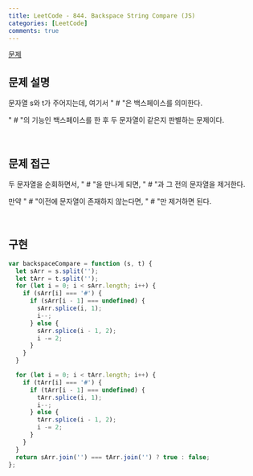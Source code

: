 ```yaml
---
title: LeetCode - 844. Backspace String Compare (JS)
categories: [LeetCode]
comments: true
---
```


[문제](https://leetcode.com/problems/backspace-string-compare/)

## 문제 설명

문자열 s와 t가 주어지는데, 여기서 " # "은 백스페이스를 의미한다.

" # "의 기능인 백스페이스를 한 후 두 문자열이 같은지 판별하는 문제이다.

<br>

## 문제 접근

두 문자열을 순회하면서, " # "을 만나게 되면, " # "과 그 전의 문자열을 제거한다.

만약 " # "이전에 문자열이 존재하지 않는다면, " # "만 제거하면 된다.

<br>

## 구현

```js
var backspaceCompare = function (s, t) {
  let sArr = s.split('');
  let tArr = t.split('');
  for (let i = 0; i < sArr.length; i++) {
    if (sArr[i] === '#') {
      if (sArr[i - 1] === undefined) {
        sArr.splice(i, 1);
        i--;
      } else {
        sArr.splice(i - 1, 2);
        i -= 2;
      }
    }
  }

  for (let i = 0; i < tArr.length; i++) {
    if (tArr[i] === '#') {
      if (tArr[i - 1] === undefined) {
        tArr.splice(i, 1);
        i--;
      } else {
        tArr.splice(i - 1, 2);
        i -= 2;
      }
    }
  }
  return sArr.join('') === tArr.join('') ? true : false;
};
```
